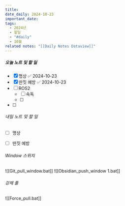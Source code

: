 ```yaml
---
title: 
date_daily: 2024-10-23
important_date: 
tags:
  - 2024년
  - 할일
  - "#daily"
  - 10월
related notes: "[[Daily Notes Dataview]]"
---
```

##### 오늘 노트 및 할 일 
- [x] 명상 ✅ 2024-10-23
- [x] 딴짓 예방 ✅ 2024-10-23
- [ ] ROS2
	- [ ] 속독
	- [ ] 
- [ ]   




###### 내일 노트 및 할 일
- [ ]  명상
- [ ] 딴짓 예방


######  Window 스위치
![[Git_pull_window.bat]]
![[Obsidian_push_window 1.bat]]



###### 강제 풀
![[Force_pull.bat]]